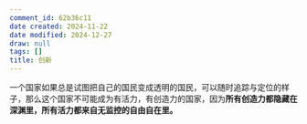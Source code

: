 ```yaml
---
comment_id: 62b36c11
date created: 2024-11-22
date modified: 2024-12-27
draw: null
tags: []
title: 创新
---
```

一个国家如果总是试图把自己的国民变成透明的国民，可以随时追踪与定位的样子，那么这个国家不可能成为有活力，有创造力的国家，因为**所有创造力都隐藏在深渊里，所有活力都来自无监控的自由自在里。**
